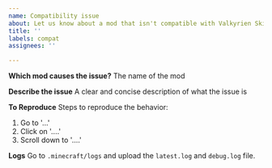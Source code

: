 ```yaml
---
name: Compatibility issue
about: Let us know about a mod that isn't compatible with Valkyrien Skies
title: ''
labels: compat
assignees: ''

---
```


**Which mod causes the issue?**
The name of the mod

**Describe the issue**
A clear and concise description of what the issue is

**To Reproduce**
Steps to reproduce the behavior:
1. Go to '...'
2. Click on '....'
3. Scroll down to '....'

**Logs**
Go to `.minecraft/logs` and upload the `latest.log` and `debug.log` file.
